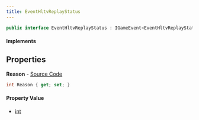 ```yaml
---
title: EventHltvReplayStatus
---
```


```csharp
public interface EventHltvReplayStatus : IGameEvent<EventHltvReplayStatus>
```

#### Implements

## Properties

**Reason** - [Source Code](https://github.com/swiftly-solution/swiftlys2/blob/main/managed/src/SwiftlyS2.Generated/GameEvents/Interfaces/EventHltvReplayStatus.cs#L22)

```csharp
int Reason { get; set; }
```

#### Property Value

- [int](https://learn.microsoft.com/dotnet/api/system.int32)

